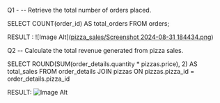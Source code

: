 Q1 - -- Retrieve the total number of orders placed.

SELECT 
    COUNT(order_id) AS total_orders
FROM
    orders;

RESULT :
![Image Alt]([pizza_sales/Screenshot 2024-08-31 184434.png](https://github.com/biswaranjandash/sql-project-for-pizza-sale-/blob/d66b137f312aece9106c37ba1807eb85553afac7/pizza_sales/Screenshot%202024-08-31%20184434.png))


Q2 -- Calculate the total revenue generated from pizza sales.

SELECT 
    ROUND(SUM(order_details.quantity * pizzas.price),
            2) AS total_sales
FROM
    order_details
        JOIN
    pizzas ON pizzas.pizza_id = order_details.pizza_id
    
RESULT:
![Image Alt]()

